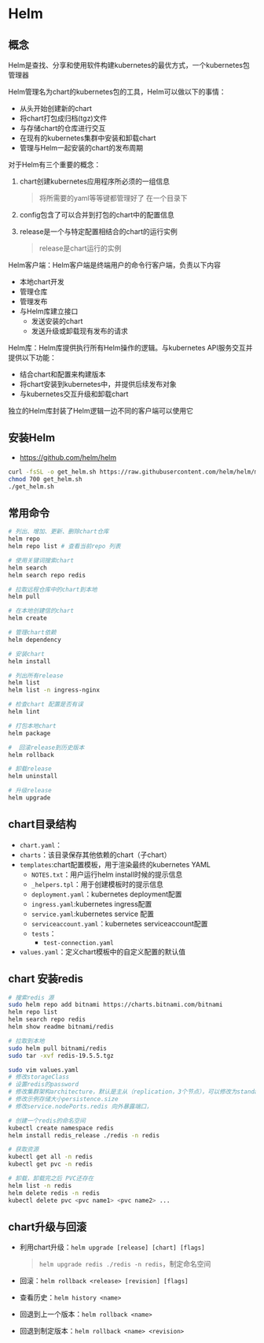 # Helm

## 概念

Helm是查找、分享和使用软件构建kubernetes的最优方式，一个kubernetes包管理器

Helm管理名为chart的kubernetes包的工具，Helm可以做以下的事情：

- 从头开始创建新的chart
- 将chart打包成归档(tgz)文件
- 与存储chart的仓库进行交互
- 在现有的kubernetes集群中安装和卸载chart
- 管理与Helm一起安装的chart的发布周期

对于Helm有三个重要的概念：

1. chart创建kubernetes应用程序所必须的一组信息

   > 将所需要的yaml等等键都管理好了 在一个目录下

2. config包含了可以合并到打包的chart中的配置信息

3. release是一个与特定配置相结合的chart的运行实例

   > release是chart运行的实例



Helm客户端：Helm客户端是终端用户的命令行客户端，负责以下内容

- 本地chart开发
- 管理仓库
- 管理发布
- 与Helm库建立接口
  - 发送安装的chart
  - 发送升级或卸载现有发布的请求

Helm库：Helm库提供执行所有Helm操作的逻辑。与kubernetes API服务交互并提供以下功能：

- 结合chart和配置来构建版本
- 将chart安装到kubernetes中，并提供后续发布对象
- 与kubernetes交互升级和卸载chart

独立的Helm库封装了Helm逻辑一边不同的客户端可以使用它

## 安装Helm

- https://github.com/helm/helm

```bash
curl -fsSL -o get_helm.sh https://raw.githubusercontent.com/helm/helm/main/scripts/get-helm-3
chmod 700 get_helm.sh
./get_helm.sh
```

## 常用命令

```bash
# 列出、增加、更新、删除chart仓库
helm repo 
helm repo list # 查看当前repo 列表

# 使用关键词搜索chart
helm search
helm search repo redis

# 拉取远程仓库中的chart到本地
helm pull

# 在本地创建信的chart
helm create

# 管理chart依赖
helm dependency

# 安装chart
helm install

# 列出所有release
helm list
helm list -n ingress-nginx

# 检查chart 配置是否有误
helm lint

# 打包本地chart
helm package

#  回滚release到历史版本
helm rollback

# 卸载release
helm uninstall

# 升级release
helm upgrade
```

## chart目录结构

- `chart.yaml`：
- `charts`：该目录保存其他依赖的chart（子chart）
- `templates`:chart配置模板，用于渲染最终的kubernetes YAML
  - `NOTES.txt`：用户运行helm install时候的提示信息
  - `_helpers.tpl`：用于创建模板时的提示信息
  - `deployment.yaml`：kubernetes deployment配置
  - `ingress.yaml`:kubernetes ingress配置
  - `service.yaml`:kubernetes service 配置
  - `serviceaccount.yaml`：kubernetes serviceaccount配置
  - `tests`：
    - `test-connection.yaml`
- `values.yaml`：定义chart模板中的自定义配置的默认值

## chart 安装redis

```bash
# 搜索redis 源
sudo helm repo add bitnami https://charts.bitnami.com/bitnami
helm repo list
helm search repo redis
helm show readme bitnami/redis

# 拉取到本地
sudo helm pull bitnami/redis
sudo tar -xvf redis-19.5.5.tgz

sudo vim values.yaml
# 修改storageClass
# 设置redis的password
# 修改集群架构architecture，默认是主从（replication，3个节点），可以修改为standalone单击模式
# 修改示例存储大小persistence.size
# 修改service.nodePorts.redis 向外暴露端口，

# 创建一个redis的命名空间
kubectl create namespace redis
helm install redis_release ./redis -n redis

# 获取资源
kubectl get all -n redis
kubectl get pvc -n redis

# 卸载，卸载完之后 PVC还存在
helm list -n redis
helm delete redis -n redis
kubectl delete pvc <pvc name1> <pvc name2> ...
```

## chart升级与回滚

- 利用chart升级：`helm upgrade [release] [chart] [flags]`

  > `helm upgrade redis ./redis -n redis`，制定命名空间 

- 回滚：`helm rollback <release> [revision] [flags]`

- 查看历史：`helm history <name>`

- 回退到上一个版本：`helm rollback <name>`

- 回退到制定版本：`helm rollback <name> <revision>`

